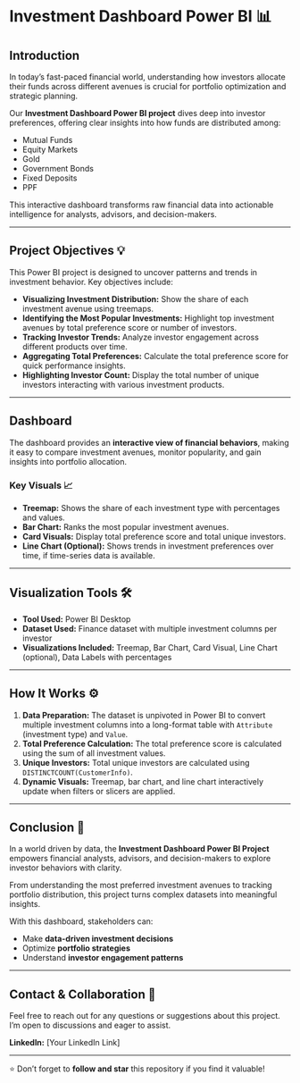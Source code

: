
# Investment Dashboard Power BI 📊

## Introduction
In today’s fast-paced financial world, understanding how investors allocate their funds across different avenues is crucial for portfolio optimization and strategic planning.  

Our **Investment Dashboard Power BI project** dives deep into investor preferences, offering clear insights into how funds are distributed among:  

- Mutual Funds  
- Equity Markets  
- Gold  
- Government Bonds  
- Fixed Deposits  
- PPF  

This interactive dashboard transforms raw financial data into actionable intelligence for analysts, advisors, and decision-makers.

---

## Project Objectives 💡
This Power BI project is designed to uncover patterns and trends in investment behavior. Key objectives include:

- **Visualizing Investment Distribution:** Show the share of each investment avenue using treemaps.  
- **Identifying the Most Popular Investments:** Highlight top investment avenues by total preference score or number of investors.  
- **Tracking Investor Trends:** Analyze investor engagement across different products over time.  
- **Aggregating Total Preferences:** Calculate the total preference score for quick performance insights.  
- **Highlighting Investor Count:** Display the total number of unique investors interacting with various investment products.  

---

## Dashboard
The dashboard provides an **interactive view of financial behaviors**, making it easy to compare investment avenues, monitor popularity, and gain insights into portfolio allocation.

### Key Visuals 📈
- **Treemap:** Shows the share of each investment type with percentages and values.  
- **Bar Chart:** Ranks the most popular investment avenues.  
- **Card Visuals:** Display total preference score and total unique investors.  
- **Line Chart (Optional):** Shows trends in investment preferences over time, if time-series data is available.  

---

## Visualization Tools 🛠️
- **Tool Used:** Power BI Desktop  
- **Dataset Used:** Finance dataset with multiple investment columns per investor  
- **Visualizations Included:** Treemap, Bar Chart, Card Visual, Line Chart (optional), Data Labels with percentages  

---

## How It Works ⚙️
1. **Data Preparation:** The dataset is unpivoted in Power BI to convert multiple investment columns into a long-format table with `Attribute` (investment type) and `Value`.  
2. **Total Preference Calculation:** The total preference score is calculated using the sum of all investment values.  
3. **Unique Investors:** Total unique investors are calculated using `DISTINCTCOUNT(CustomerInfo)`.  
4. **Dynamic Visuals:** Treemap, bar chart, and line chart interactively update when filters or slicers are applied.  

---

## Conclusion 🏁
In a world driven by data, the **Investment Dashboard Power BI Project** empowers financial analysts, advisors, and decision-makers to explore investor behaviors with clarity.  

From understanding the most preferred investment avenues to tracking portfolio distribution, this project turns complex datasets into meaningful insights.  

With this dashboard, stakeholders can:  

- Make **data-driven investment decisions**  
- Optimize **portfolio strategies**  
- Understand **investor engagement patterns**  

---

## Contact & Collaboration 🤝
Feel free to reach out for any questions or suggestions about this project. I’m open to discussions and eager to assist.  

**LinkedIn:** [Your LinkedIn Link]  

---

⭐ Don’t forget to **follow and star** this repository if you find it valuable!
